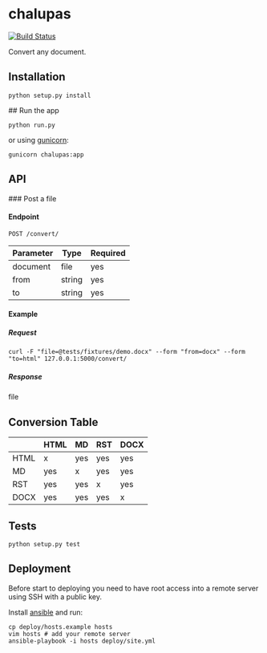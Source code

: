 # chalupas

[![Build Status](https://travis-ci.org/Antojitos/chalupas.svg?branch=master)](https://travis-ci.org/Antojitos/chalupas)

Convert any document.

## Installation

`python setup.py install`

## Run the app

`python run.py`

or using [gunicorn](http://gunicorn.org/):

`gunicorn chalupas:app`

## API

### Post a file

#### Endpoint

`POST /convert/`

  Parameter   |    Type    | Required
------------- | ---------- | --------
  document    |    file    |   yes
  from        |   string   |   yes
  to          |   string   |   yes

#### Example

##### Request

`curl -F "file=@tests/fixtures/demo.docx" --form "from=docx" --form "to=html" 127.0.0.1:5000/convert/`

##### Response

file

## Conversion Table

|      | HTML | MD  | RST | DOCX |
|------|------|-----|-----|------|
| HTML | x    | yes | yes | yes  |
| MD   | yes  | x   | yes | yes  |
| RST  | yes  | yes | x   | yes  |
| DOCX | yes  | yes | yes | x    |

## Tests

`python setup.py test`


## Deployment

Before start to deploying you need to have root access into a remote
server using SSH with a public key.

Install [ansible](<http://docs.ansible.com/ansible/intro_installation.html>) and run:

```shell
cp deploy/hosts.example hosts
vim hosts # add your remote server
ansible-playbook -i hosts deploy/site.yml
```
